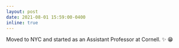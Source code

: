 ```yaml
---
layout: post
date: 2021-08-01 15:59:00-0400
inline: true
---
```


Moved to NYC and started as an Assistant Professor at Cornell. :sparkles: :grin: